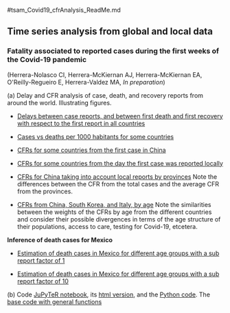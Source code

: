 #tsam_Covid19_cfrAnalysis_ReadMe.md

## Time series analysis from global and local data

### Fatality associated to reported cases during the first weeks of the Covid-19 pandemic

(Herrera-Nolasco CI, Herrera-McKiernan AJ, Herrera-McKiernan EA, O'Reilly-Regueiro E, Herrera-Valdez MA, *In preparation*)

(a) Delay and CFR analysis of case, death, and recovery reports from around the world.
Illustrating figures.

- [Delays between case reports, and between first death and first recovery with respect to the first report in all countries](figures/tsam_Covid19_JHU_delaysAllCountries.png)

- [Cases vs deaths per 1000 habitants for some countries](figures/tsam_Covid19_JHU_cases-deaths_x1000000_JHU.png)

- [CFRs for some countries from the first case in China](figures/tsam_Covid19_cfr_JHU_fromFirstCaseInChina.png)

- [CFRs for some countries from the day the first case was reported locally](figures/tsam_Covid19_JHU_cfr_fromFirstLocalCase.png)

- [CFRs for China taking into account local reports by provinces](figures/tsam_Covid19_JHU_cfr_ProvincesChina_fromFirstLocalReport.png) Note the differences between the CFR from the total cases and the average CFR from the provinces.

- [CFRs from China, South Korea, and Italy, by age](figures/tsam_Covid19_JHU_cfr+propDeathCases_ByAge_China+SKorea+Italy_OneFigure.png) Note the similarities between the weights of the CFRs by age from the different countries and consider their possible divergences in terms of the age structure of their populations, access to care, testing for Covid-19, etcetera.

**Inference of death cases for Mexico**
- [Estimation of death cases in Mexico for different age groups with a sub report factor of 1](figures/tsam_Covid19_JHU_cfr+propDeathCasesByAgeTS_EstimatesMexico_subReportFactor1.png)

- [Estimation of death cases in Mexico for different age groups with a sub report factor of 10](figures/tsam_Covid19_JHU_cfr+propDeathCasesByAgeTS_EstimatesMexico_subReportFactor10.png)

(b) Code
[JuPyTeR notebook](tsam_Covid19_JHU_cfr_Jan2020-.ipynb), its [html version](tsam_Covid19_JHU_cfr_Jan2020-.html), and the [Python  code](tsam_Covid19_JHU_cfr_Jan2020-.py). The [base code with general functions](tsam_Covid19_baseCode.py)

